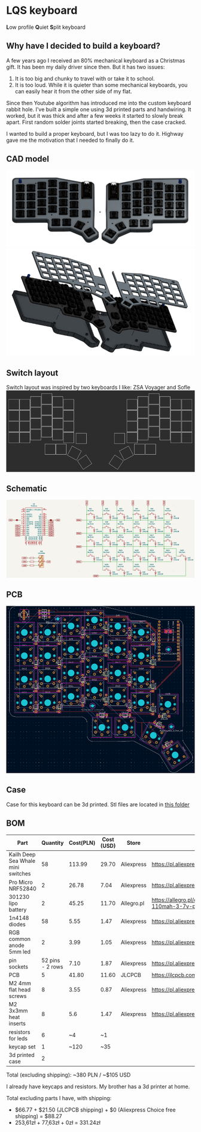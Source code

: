 # LQS keyboard
**L**ow profile **Q**uiet **S**plit keyboard

## Why have I decided to build a keyboard?
A few years ago I received an 80% mechanical keyboard as a Christmas gift. It has been my daily driver since then.
But it has two issues:
1. It is too big and chunky to travel with or take it to school.
2. It is too loud. While it is quieter than some mechanical keyboards, you can easily hear it from the other side of my flat.

Since then Youtube algorithm has introduced me into the custom keyboard rabbit hole.
I've built a simple one using 3d printed parts and handwiring. It worked, but it was thick and after a few weeks it started to slowly break apart. First random solder joints started breaking, then the case cracked.

I wanted to build a proper keyboard, but I was too lazy to do it.
Highway gave me the motivation that I needed to finally do it.

## CAD model
![cad model](images/cad-model-final.png)
![exploded cad model](images/cad-model-final-2.png)


## Switch layout
Switch layout was inspired by two keyboards I like: ZSA Voyager and Sofle
![layout in ergogen](images/ergogen-layout.png)

## Schematic
![keyboard half schematic](images/schematic-final.png)

## PCB
![keyboard half pcb](images/pcb-final.png)

## Case
Case for this keyboard can be 3d printed. Stl files are located in [this folder](case)


## BOM

| Part | Quantity | Cost(PLN) | Cost (USD) | Store | Link |
| --- | --- | --- | --- | --- | --- |
| Kailh Deep Sea Whale mini switches | 58 | 113.99 | 29.70 | Aliexpress | https://pl.aliexpress.com/item/1005008927866337.html |
| Pro Micro NRF52840 | 2 | 26.78 | 7.04 | Aliexpress | https://pl.aliexpress.com/item/1005006599766097.html |
| 301230 lipo battery | 2 | 45.25 | 11.70 | Allegro.pl | https://allegro.pl/oferta/akumulator-litowo-polimerowy-110mah-3-7v-phr-2-bk-301230-17500532114 |
| 1n4148 diodes | 58 | 5.55 | 1.47 | Aliexpress | https://pl.aliexpress.com/item/4000142272546.html |
| RGB common anode 5mm led | 2 | 3.99 | 1.05 | Aliexpress | https://pl.aliexpress.com/item/4000225253691.html |
| pin sockets | 52 pins - 2 rows | 7.10 | 1.87 | Aliexpress | https://pl.aliexpress.com/item/10000000838267.html |
| PCB | 5 | 41.80 | 11.60 | JLCPCB | https://jlcpcb.com/ |
| M2 4mm flat head screws | 8 | 3.55 | 0.87 | Aliexpress | https://pl.aliexpress.com/item/1005005270702287.html | 
| M2 3x3mm heat inserts | 8 | 5.6 | 1.47 | Aliexpress | https://pl.aliexpress.com/item/1005008295045821.html |
| resistors for leds | 6 | ~4 | ~1 | |  |
| keycap set | 1 | ~120 | ~35 | | |
| 3d printed case | 2 | | | | |

Total (excluding shipping): ~380 PLN / ~$105 USD

I already have keycaps and resistors. My brother has a 3d printer at home.

Total excluding parts I have, with shipping:
- $66.77 + $21.50 (JLCPCB shipping) + $0 (Aliexpress Choice free shipping) = $88.27
- 253,61zł + 77,63zł + 0zł = 331.24zł
